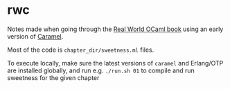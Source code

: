 # rwc

Notes made when going through the [Real World OCaml book](https://dev.realworldocaml.org/toc.html) using an early version of [Caramel](https://caramel.run).

Most of the code is `chapter_dir/sweetness.ml` files.

To execute locally, make sure the latest versions of `caramel` and Erlang/OTP are installed globally, and run e.g. `./run.sh 01` to compile and run sweetness for the given chapter
